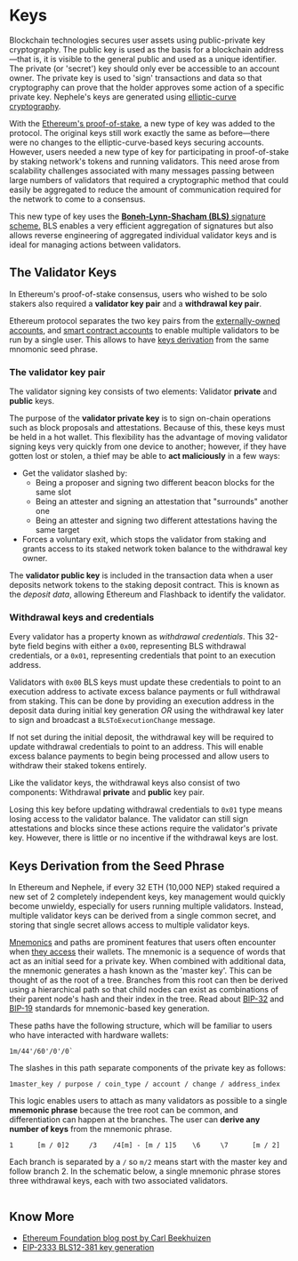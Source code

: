 # Keys

Blockchain technologies secures user assets using public-private key cryptography. The public key is used as the basis for a blockchain address—that is, it is visible to the general public and used as a unique identifier. The private (or 'secret') key should only ever be accessible to an account owner. The private key is used to 'sign' transactions and data so that cryptography can prove that the holder approves some action of a specific private key. Nephele's keys are generated using [elliptic-curve cryptography](https://en.wikipedia.org/wiki/Elliptic-curve\_cryptography).

With the [Ethereum's proof-of-stake](https://ethereum.org/en/developers/docs/consensus-mechanisms/pos/), a new type of key was added to the protocol. The original keys still work exactly the same as before—there were no changes to the elliptic-curve-based keys securing accounts. However, users needed a new type of key for participating in proof-of-stake by staking network's tokens and running validators. This need arose from scalability challenges associated with many messages passing between large numbers of validators that required a cryptographic method that could easily be aggregated to reduce the amount of communication required for the network to come to a consensus.

This new type of key uses the [**Boneh-Lynn-Shacham (BLS)** signature scheme.](https://wikipedia.org/wiki/BLS\_digital\_signature) BLS enables a very efficient aggregation of signatures but also allows reverse engineering of aggregated individual validator keys and is ideal for managing actions between validators.

## The Validator Keys <a href="#two-types-of-keys" id="two-types-of-keys"></a>

In Ethereum's proof-of-stake consensus, users who wished to be solo stakers also required a **validator key pair** and a **withdrawal key pair**.

Ethereum protocol separates the two key pairs from the [externally-owned accounts](../basics/accounts.md), and [smart contract accounts](../advanced/accounts-1.md) to enable multiple validators to be run by a single user. This allows to have [keys derivation](account-and-keys.md#deriving-keys-from-seed) from the same mnomonic seed phrase.

### The validator key pair <a href="#validator-key" id="validator-key"></a>

The validator signing key consists of two elements: Validator **private** and **public** keys.

The purpose of the **validator private key** is to sign on-chain operations such as block proposals and attestations. Because of this, these keys must be held in a hot wallet. This flexibility has the advantage of moving validator signing keys very quickly from one device to another; however, if they have gotten lost or stolen, a thief may be able to **act maliciously** in a few ways:

* Get the validator slashed by:
  * Being a proposer and signing two different beacon blocks for the same slot
  * Being an attester and signing an attestation that "surrounds" another one
  * Being an attester and signing two different attestations having the same target
* Forces a voluntary exit, which stops the validator from staking and grants access to its staked network token balance to the withdrawal key owner.

The **validator public key** is included in the transaction data when a user deposits network tokens to the staking deposit contract. This is known as the _deposit data_, allowing Ethereum and Flashback to identify the validator.

### Withdrawal keys and credentials <a href="#withdrawal-credentials" id="withdrawal-credentials"></a>

Every validator has a property known as _withdrawal credentials_. This 32-byte field begins with either a `0x00`, representing BLS withdrawal credentials, or a `0x01`, representing credentials that point to an execution address.

Validators with `0x00` BLS keys must update these credentials to point to an execution address to activate excess balance payments or full withdrawal from staking. This can be done by providing an execution address in the deposit data during initial key generation _OR_ using the withdrawal key later to sign and broadcast a `BLSToExecutionChange` message.

If not set during the initial deposit, the withdrawal key will be required to update withdrawal credentials to point to an address. This will enable excess balance payments to begin being processed and allow users to withdraw their staked tokens entirely.

Like the validator keys, the withdrawal keys also consist of two components: Withdrawal **private** and **public** key pair.

Losing this key before updating withdrawal credentials to `0x01` type means losing access to the validator balance. The validator can still sign attestations and blocks since these actions require the validator's private key. However, there is little or no incentive if the withdrawal keys are lost.

## Keys Derivation from the Seed Phrase <a href="#deriving-keys-from-seed" id="deriving-keys-from-seed"></a>

In Ethereum and Nephele, if every 32 ETH (10,000 NEP) staked required a new set of 2 completely independent keys, key management would quickly become unwieldy, especially for users running multiple validators. Instead, multiple validator keys can be derived from a single common secret, and storing that single secret allows access to multiple validator keys.

[Mnemonics](https://en.bitcoinwiki.org/wiki/Mnemonic\_phrase) and paths are prominent features that users often encounter when [they access](https://ethereum.stackexchange.com/questions/19055/what-is-the-difference-between-m-44-60-0-0-and-m-44-60-0) their wallets. The mnemonic is a sequence of words that act as an initial seed for a private key. When combined with additional data, the mnemonic generates a hash known as the 'master key'. This can be thought of as the root of a tree. Branches from this root can then be derived using a hierarchical path so that child nodes can exist as combinations of their parent node's hash and their index in the tree. Read about [BIP-32](https://github.com/bitcoin/bips/blob/master/bip-0032.mediawiki) and [BIP-19](https://github.com/bitcoin/bips/blob/master/bip-0039.mediawiki) standards for mnemonic-based key generation.

These paths have the following structure, which will be familiar to users who have interacted with hardware wallets:

```
1m/44'/60'/0'/0`
```

The slashes in this path separate components of the private key as follows:

```
1master_key / purpose / coin_type / account / change / address_index
```

This logic enables users to attach as many validators as possible to a single **mnemonic phrase** because the tree root can be common, and differentiation can happen at the branches. The user can **derive any number of keys** from the mnemonic phrase.

```
1      [m / 0]2     /3    /4[m] - [m / 1]5    \6     \7      [m / 2]
```

Each branch is separated by a `/` so `m/2` means start with the master key and follow branch 2. In the schematic below, a single mnemonic phrase stores three withdrawal keys, each with two associated validators.

<figure><img src="https://ethereum.org/_next/image/?url=%2Fcontent%2Fdevelopers%2Fdocs%2Fconsensus-mechanisms%2Fpos%2Fkeys%2Fmultiple-keys.png&#x26;w=1920&#x26;q=75" alt=""><figcaption></figcaption></figure>

## Know More <a href="#further-reading" id="further-reading"></a>

* [Ethereum Foundation blog post by Carl Beekhuizen](https://blog.ethereum.org/2020/05/21/keys/)
* [EIP-2333 BLS12-381 key generation](https://eips.ethereum.org/EIPS/eip-2333)
